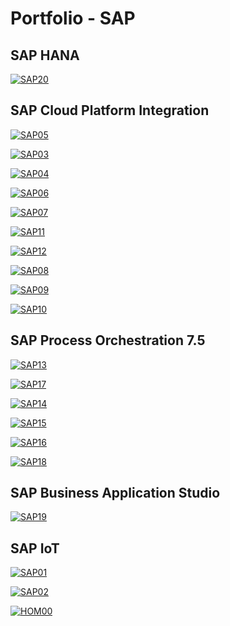 # Portfolio - SAP

## SAP HANA

[![SAP20](../images/covers/SAP20.png)](../jupyter_notebooks/SAP_HXE.ipynb)

## SAP Cloud Platform Integration

[![SAP05](../images/covers/SAP05.png)](../jupyter_notebooks/SAP_CPI_CC.ipynb)

[![SAP03](../images/covers/SAP03.png)](../jupyter_notebooks/SAP_CPI_API.ipynb)

[![SAP04](../images/covers/SAP04.png)](../jupyter_notebooks/SAP_CPI_Converter.ipynb)

[![SAP06](../images/covers/SAP06.png)](../jupyter_notebooks/SAP_CPI_SFTP.ipynb)

[![SAP07](../images/covers/SAP07.png)](../jupyter_notebooks/SAP_CPI_JDBC.ipynb)

[![SAP11](../images/covers/SAP11.png)](../jupyter_notebooks/SAP_CPI_ODATA.ipynb)

[![SAP12](../images/covers/SAP12.png)](../jupyter_notebooks/SAP_CPI_SOAP.ipynb)

[![SAP08](../images/covers/SAP08.png)](../jupyter_notebooks/SAP_CPI_Routing.ipynb)

[![SAP09](../images/covers/SAP09.png)](../jupyter_notebooks/SAP_CPI_MM.ipynb)

[![SAP10](../images/covers/SAP10.png)](../jupyter_notebooks/SAP_CPI_Groovy.ipynb)

## SAP Process Orchestration 7.5

[![SAP13](../images/covers/SAP13.png)](../jupyter_notebooks/SAP_PO_CAL.ipynb)

[![SAP17](../images/covers/SAP17.png)](../jupyter_notebooks/SAP_PO_SLD.ipynb)

[![SAP14](../images/covers/SAP14.png)](../jupyter_notebooks/SAP_PO_F2F.ipynb)

[![SAP15](../images/covers/SAP15.png)](../jupyter_notebooks/SAP_PO_S2S.ipynb)

[![SAP16](../images/covers/SAP16.png)](../jupyter_notebooks/SAP_PO_J2J.ipynb)

[![SAP18](../images/covers/SAP18.png)](../jupyter_notebooks/SAP_PO_R2F.ipynb)

## SAP Business Application Studio

[![SAP19](../images/covers/SAP19.png)](../jupyter_notebooks/SAP_BAS_CRUD.ipynb)

## SAP IoT

[![SAP01](../images/covers/SAP01.png)](../jupyter_notebooks/SAP_HCP_Sensor_Step1.ipynb)

[![SAP02](../images/covers/SAP02.png)](../jupyter_notebooks/SAP_HCP_Sensor_Step2.ipynb)

[![HOM00](../images/covers/BCK.png)](../README.md)